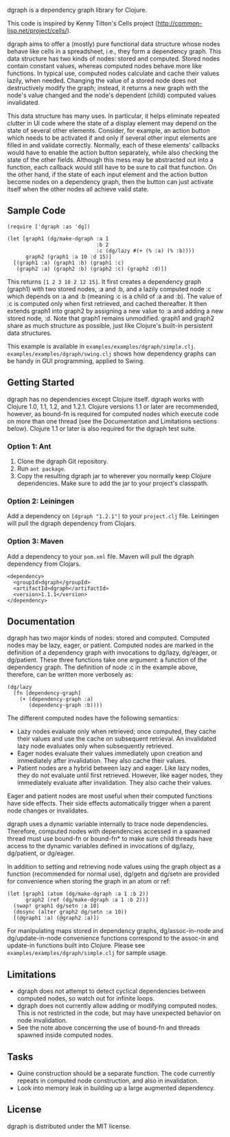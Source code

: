 dgraph is a dependency graph library for Clojure.

This code is inspired by Kenny Tilton's Cells project
(http://common-lisp.net/project/cells/).

dgraph aims to offer a (mostly) pure functional data structure whose nodes
behave like cells in a spreadsheet, i.e., they form a dependency graph. This
data structure has two kinds of nodes: stored and computed. Stored nodes contain
constant values, whereas computed nodes behave more like functions. In typical
use, computed nodes calculate and cache their values lazily, when
needed. Changing the value of a stored node does not destructively modify the
graph; instead, it returns a new graph with the node's value changed and the
node's dependent (child) computed values invalidated.

This data structure has many uses. In particular, it helps eliminate repeated
clutter in UI code where the state of a display element may depend on the state
of several other elements. Consider, for example, an action button which needs
to be activated if and only if several other input elements are filled in and
validate correctly. Normally, each of these elements' callbacks would have to
enable the action button separately, while also checking the state of the other
fields. Although this mess may be abstracted out into a function, each callback
would still have to be sure to call that function. On the other hand, if the
state of each input element and the action button become nodes on a dependency
graph, then the button can just activate itself when the other nodes all achieve
valid state.



## Sample Code

    (require ['dgraph :as 'dg])

    (let [graph1 (dg/make-dgraph :a 1
                                 :b 2
                                 :c (dg/lazy #(+ (% :a) (% :b))))
          graph2 (graph1 :a 10 :d 15)]
      [(graph1 :a) (graph1 :b) (graph1 :c)
       (graph2 :a) (graph2 :b) (graph2 :c) (graph2 :d)])

This returns `[1 2 3 10 2 12 15]`. It first creates a dependency graph (graph1)
with two stored nodes, :a and :b, and a lazily computed node :c which depends on
:a and :b (meaning :c is a child of :a and :b). The value of :c is computed only
when first retrieved, and cached thereafter. It then extends graph1 into graph2
by assigning a new value to :a and adding a new stored node, :d. Note that
graph1 remains unmodified. graph1 and graph2 share as much structure as
possible, just like Clojure's built-in persistent data structures.

This example is available in `examples/examples/dgraph/simple.clj`.
`examples/examples/dgraph/swing.clj` shows how dependency graphs can be handy in
GUI programming, applied to Swing.



## Getting Started

dgraph has no dependencies except Clojure itself. dgraph works with Clojure 1.0,
1.1, 1.2, and 1.2.1. Clojure versions 1.1 or later are recommended, however, as
bound-fn is required for computed nodes which execute code on more than one
thread (see the Documentation and Limitations sections below). Clojure 1.1 or
later is also required for the dgraph test suite.


### Option 1: Ant

1. Clone the dgraph Git repository.
2. Run `ant package`.
3. Copy the resulting dgraph jar to wherever you normally keep Clojure
   dependencies. Make sure to add the jar to your project's classpath.


### Option 2: Leiningen

Add a dependency on `[dgraph "1.2.1"]` to your `project.clj` file. Leiningen
will pull the dgraph dependency from Clojars.


### Option 3: Maven

Add a dependency to your `pom.xml` file. Maven will pull the dgraph dependency
from Clojars.

    <dependency>
      <groupId>dgraph</groupId>
      <artifactId>dgraph</artifactId>
      <version>1.1.1</version>
    </dependency>



## Documentation

dgraph has two major kinds of nodes: stored and computed. Computed nodes may be
lazy, eager, or patient. Computed nodes are marked in the definition of a
dependency graph with invocations to dg/lazy, dg/eager, or dg/patient. These
three functions take one argument: a function of the dependency graph. The
definition of node :c in the example above, therefore, can be written more
verbosely as:

    (dg/lazy
      (fn [dependency-graph]
        (+ (dependency-graph :a)
           (dependency-graph :b))))

The different computed nodes have the following semantics:

 - Lazy nodes evaluate only when retrieved; once computed, they cache their
   values and use the cache on subsequent retrieval. An invalidated lazy node
   evaluates only when subsequently retrieved.
 - Eager nodes evaluate their values immediately upon creation and immediately
   after invalidation. They also cache their values.
 - Patient nodes are a hybrid between lazy and eager. Like lazy nodes, they do
   not evaluate until first retrieved. However, like eager nodes, they
   immediately evaluate after invalidation. They also cache their values.

Eager and patient nodes are most useful when their computed functions have side
effects. Their side effects automatically trigger when a parent node changes or
invalidates.

dgraph uses a dynamic variable internally to trace node dependencies. Therefore,
computed nodes with dependencies accessed in a spawned thread must use bound-fn
or bound-fn* to make sure child threads have access to the dynamic variables
defined in invocations of dg/lazy, dg/patient, or dg/eager.

In addition to setting and retrieving node values using the graph object as a
function (recommended for normal use), dg/getn and dg/setn are provided for
convenience when storing the graph in an atom or ref:

    (let [graph1 (atom (dg/make-dgraph :a 1 :b 2))
          graph2 (ref (dg/make-dgraph :a 1 :b 2))]
      (swap! graph1 dg/setn :a 10)
      (dosync (alter graph2 dg/setn :a 10))
      [(@graph1 :a) (@graph2 :a)])

For manipulating maps stored in dependency graphs, dg/assoc-in-node and
dg/update-in-node convenience functions correspond to the assoc-in and update-in
functions built into Clojure. Please see `examples/examples/dgraph/simple.clj`
for sample usage.



## Limitations

 - dgraph does not attempt to detect cyclical dependencies between computed
   nodes, so watch out for infinite loops.
 - dgraph does not currently allow adding or modifying computed nodes. This is
   not restricted in the code, but may have unexpected behavior on node
   invalidation.
 - See the note above concerning the use of bound-fn and threads spawned inside
   computed nodes.



## Tasks

* Quine construction should be a separate function. The code currently repeats
  in computed node construction, and also in invalidation.
* Look into memory leak in building up a large augmented dependency.



## License

dgraph is distributed under the MIT license.
